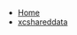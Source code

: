 <!-- docs/_sidebar.md -->
- [Home](/)
- [xcshareddata](devassistDocs/Tutorials/MapViewTutorial/MapViewTutorial.xcodeproj/project.xcworkspace/xcshareddata/)